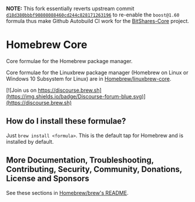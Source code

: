 **NOTE:** This fork essentially reverts upstream commit [`d18d380bbbf90808088460cd244c828171263196`](https://github.com/Homebrew/homebrew-core/commit/d18d380bbbf90808088460cd244c828171263196) to re-enable the `boost@1.60` formula thus make Github Autobuild CI work for the [BitShares-Core](https://github.com/bitshares/bitshares-core) project.

# Homebrew Core

Core formulae for the Homebrew package manager.

Core formulae for the Linuxbrew package manager (Homebrew on Linux or Windows 10 Subsystem for Linux) are in [Homebrew/linuxbrew-core](https://github.com/Homebrew/linuxbrew-core).

[![Join us on https://discourse.brew.sh](https://img.shields.io/badge/Discourse-forum-blue.svg)](https://discourse.brew.sh)

## How do I install these formulae?

Just `brew install <formula>`. This is the default tap for Homebrew and is installed by default.

## More Documentation, Troubleshooting, Contributing, Security, Community, Donations, License and Sponsors

See these sections in [Homebrew/brew's README](https://github.com/Homebrew/brew#homebrew).
